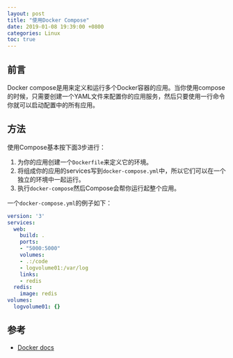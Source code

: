 ```yaml
---
layout: post
title: "使用Docker Compose"
date: 2019-01-08 19:39:00 +0800
categories: Linux
toc: true
---
```


## 前言

Docker compose是用来定义和运行多个Docker容器的应用。当你使用compose的时候，只需要创建一个YAML文件来配置你的应用服务，然后只要使用一行命令你就可以启动配置中的所有应用。

## 方法

使用Compose基本按下面3步进行：

1. 为你的应用创建一个`Dockerfile`来定义它的环境。
2. 将组成你的应用的services写到`docker-compose.yml`中，所以它们可以在一个独立的环境中一起运行。
3. 执行`docker-compose`然后Compose会帮你运行起整个应用。

一个`docker-compose.yml`的例子如下：

```yaml
version: '3'
services:
  web:
    build: .
    ports:
    - "5000:5000"
    volumes:
    - .:/code
    - logvolume01:/var/log
    links:
    - redis
  redis:
    image: redis
volumes:
  logvolume01: {}
```

## 参考

* [Docker docs](https://docs.docker.com/compose/overview/)